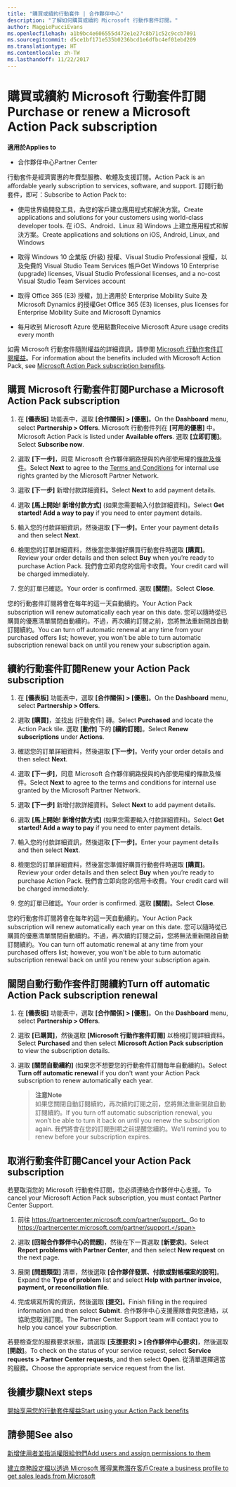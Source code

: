 ```yaml
---
title: "購買或續約行動套件 | 合作夥伴中心"
description: "了解如何購買或續約 Microsoft 行動作套件訂閱。"
author: MaggiePucciEvans
ms.openlocfilehash: a1b9bc4e606555d472e1e27c8b71c52c9ccb7091
ms.sourcegitcommit: d5ce1bf171e535b0236bcd1e6dfbc4ef01ebd209
ms.translationtype: HT
ms.contentlocale: zh-TW
ms.lasthandoff: 11/22/2017
---
```

# <a name="purchase-or-renew-a-microsoft-action-pack-subscription"></a><span data-ttu-id="b7d3f-103">購買或續約 Microsoft 行動套件訂閱</span><span class="sxs-lookup"><span data-stu-id="b7d3f-103">Purchase or renew a Microsoft Action Pack subscription</span></span>

**<span data-ttu-id="b7d3f-104">適用於</span><span class="sxs-lookup"><span data-stu-id="b7d3f-104">Applies to</span></span>**

-  <span data-ttu-id="b7d3f-105">合作夥伴中心</span><span class="sxs-lookup"><span data-stu-id="b7d3f-105">Partner Center</span></span>


<span data-ttu-id="b7d3f-106">行動套件是經濟實惠的年費型服務、軟體及支援訂閱。</span><span class="sxs-lookup"><span data-stu-id="b7d3f-106">Action Pack is an affordable yearly subscription to services, software, and support.</span></span> <span data-ttu-id="b7d3f-107">訂閱行動套件，即可：</span><span class="sxs-lookup"><span data-stu-id="b7d3f-107">Subscribe to Action Pack to:</span></span>

- <span data-ttu-id="b7d3f-108">使用世界級開發工具，為您的客戶建立應用程式和解決方案。</span><span class="sxs-lookup"><span data-stu-id="b7d3f-108">Create applications and solutions for your customers using world-class developer tools.</span></span> <span data-ttu-id="b7d3f-109">在 iOS、Android、Linux 和 Windows 上建立應用程式和解決方案。</span><span class="sxs-lookup"><span data-stu-id="b7d3f-109">Create applications and solutions on iOS, Android, Linux, and Windows</span></span> 

- <span data-ttu-id="b7d3f-110">取得 Windows 10 企業版 (升級) 授權、Visual Studio Professional 授權，以及免費的 Visual Studio Team Services 帳戶</span><span class="sxs-lookup"><span data-stu-id="b7d3f-110">Get Windows 10 Enterprise (upgrade) licenses, Visual Studio Professional licenses, and a no-cost Visual Studio Team Services account</span></span> 

- <span data-ttu-id="b7d3f-111">取得 Office 365 (E3) 授權，加上適用於 Enterprise Mobility Suite 及 Microsoft Dynamics 的授權</span><span class="sxs-lookup"><span data-stu-id="b7d3f-111">Get Office 365 (E3) licenses, plus licenses for Enterprise Mobility Suite and Microsoft Dynamics</span></span> 

- <span data-ttu-id="b7d3f-112">每月收到 Microsoft Azure 使用點數</span><span class="sxs-lookup"><span data-stu-id="b7d3f-112">Receive Microsoft Azure usage credits every month</span></span>

<span data-ttu-id="b7d3f-113">如需 Microsoft 行動套件隨附權益的詳細資訊，請參閱 [Microsoft 行動作套件訂閱權益](mpn-action-pack-subscription-benefits.md)。</span><span class="sxs-lookup"><span data-stu-id="b7d3f-113">For information about the benefits included with Microsoft Action Pack, see [Microsoft Action Pack subscription benefits](mpn-action-pack-subscription-benefits.md).</span></span> 


## <a name="purchase-a-microsoft-action-pack-subscription"></a><span data-ttu-id="b7d3f-114">購買 Microsoft 行動套件訂閱</span><span class="sxs-lookup"><span data-stu-id="b7d3f-114">Purchase a Microsoft Action Pack subscription</span></span>

1. <span data-ttu-id="b7d3f-115">在 **\[儀表板\]** 功能表中，選取 **\[合作關係\] > \[優惠\]**。</span><span class="sxs-lookup"><span data-stu-id="b7d3f-115">On the **Dashboard** menu, select **Partnership > Offers**.</span></span> <span data-ttu-id="b7d3f-116">Microsoft 行動套件列在 **\[可用的優惠\]** 中。</span><span class="sxs-lookup"><span data-stu-id="b7d3f-116">Microsoft Action Pack is listed under **Available offers**.</span></span> <span data-ttu-id="b7d3f-117">選取 **\[立即訂閱\]**。</span><span class="sxs-lookup"><span data-stu-id="b7d3f-117">Select **Subscribe now**.</span></span> 

2. <span data-ttu-id="b7d3f-118">選取 **\[下一步\]**，同意 Microsoft 合作夥伴網路授與的內部使用權的[條款及條件](https://go.microsoft.com/fwlink/?linkid=842232)。</span><span class="sxs-lookup"><span data-stu-id="b7d3f-118">Select **Next** to agree to the [Terms and Conditions](https://go.microsoft.com/fwlink/?linkid=842232) for internal use rights granted by the Microsoft Partner Network.</span></span>  

3. <span data-ttu-id="b7d3f-119">選取 **\[下一步\]** 新增付款詳細資料。</span><span class="sxs-lookup"><span data-stu-id="b7d3f-119">Select **Next** to add payment details.</span></span> 

4. <span data-ttu-id="b7d3f-120">選取 **\[馬上開始! 新增付款方式\]** (如果您需要輸入付款詳細資料)。</span><span class="sxs-lookup"><span data-stu-id="b7d3f-120">Select **Get started! Add a way to pay** if you need to enter payment details.</span></span> 

5. <span data-ttu-id="b7d3f-121">輸入您的付款詳細資訊，然後選取 **\[下一步\]**。</span><span class="sxs-lookup"><span data-stu-id="b7d3f-121">Enter your payment details and then select **Next**.</span></span>

6. <span data-ttu-id="b7d3f-122">檢閱您的訂單詳細資料，然後當您準備好購買行動套件時選取 **\[購買\]**。</span><span class="sxs-lookup"><span data-stu-id="b7d3f-122">Review your order details and then select **Buy** when you’re ready to purchase Action Pack.</span></span> <span data-ttu-id="b7d3f-123">我們會立即向您的信用卡收費。</span><span class="sxs-lookup"><span data-stu-id="b7d3f-123">Your credit card will be charged immediately.</span></span>

7. <span data-ttu-id="b7d3f-124">您的訂單已確認。</span><span class="sxs-lookup"><span data-stu-id="b7d3f-124">Your order is confirmed.</span></span> <span data-ttu-id="b7d3f-125">選取 **\[關閉\]**。</span><span class="sxs-lookup"><span data-stu-id="b7d3f-125">Select **Close**.</span></span>

<span data-ttu-id="b7d3f-126">您的行動套件訂閱將會在每年的這一天自動續約。</span><span class="sxs-lookup"><span data-stu-id="b7d3f-126">Your Action Pack subscription will renew automatically each year on this date.</span></span> <span data-ttu-id="b7d3f-127">您可以隨時從已購買的優惠清單關閉自動續約。不過，再次續約訂閱之前，您將無法重新開啟自動訂閱續約。</span><span class="sxs-lookup"><span data-stu-id="b7d3f-127">You can turn off automatic renewal at any time from your purchased offers list; however, you won't be able to turn automatic subscription renewal back on until you renew your subscription again.</span></span> 


## <a name="renew-your-action-pack-subscription"></a><span data-ttu-id="b7d3f-128">續約行動套件訂閱</span><span class="sxs-lookup"><span data-stu-id="b7d3f-128">Renew your Action Pack subscription</span></span>

1. <span data-ttu-id="b7d3f-129">在 **\[儀表板\]** 功能表中，選取 **\[合作關係\] > \[優惠\]**。</span><span class="sxs-lookup"><span data-stu-id="b7d3f-129">On the **Dashboard** menu, select **Partnership > Offers**.</span></span>  

2. <span data-ttu-id="b7d3f-130">選取 **\[購買\]**，並找出 \[行動套件\] 磚。</span><span class="sxs-lookup"><span data-stu-id="b7d3f-130">Select **Purchased** and locate the Action Pack tile.</span></span> <span data-ttu-id="b7d3f-131">選取 **\[動作\]** 下的 **\[續約訂閱\]**。</span><span class="sxs-lookup"><span data-stu-id="b7d3f-131">Select **Renew subscriptions** under **Actions**.</span></span>  

3. <span data-ttu-id="b7d3f-132">確認您的訂單詳細資料，然後選取 **\[下一步\]**。</span><span class="sxs-lookup"><span data-stu-id="b7d3f-132">Verify your order details and then select **Next**.</span></span>

4. <span data-ttu-id="b7d3f-133">選取 **\[下一步\]**，同意 Microsoft 合作夥伴網路授與的內部使用權的條款及條件。</span><span class="sxs-lookup"><span data-stu-id="b7d3f-133">Select **Next** to agree to the terms and conditions for internal use granted by the Microsoft Partner Network.</span></span>  

5. <span data-ttu-id="b7d3f-134">選取 **\[下一步\]** 新增付款詳細資料。</span><span class="sxs-lookup"><span data-stu-id="b7d3f-134">Select **Next** to add payment details.</span></span> 

6. <span data-ttu-id="b7d3f-135">選取 **\[馬上開始! 新增付款方式\]** (如果您需要輸入付款詳細資料)。</span><span class="sxs-lookup"><span data-stu-id="b7d3f-135">Select **Get started! Add a way to pay** if you need to enter payment details.</span></span> 

7. <span data-ttu-id="b7d3f-136">輸入您的付款詳細資訊，然後選取 **\[下一步\]**。</span><span class="sxs-lookup"><span data-stu-id="b7d3f-136">Enter your payment details and then select **Next**.</span></span>

8. <span data-ttu-id="b7d3f-137">檢閱您的訂單詳細資料，然後當您準備好購買行動套件時選取 **\[購買\]**。</span><span class="sxs-lookup"><span data-stu-id="b7d3f-137">Review your order details and then select **Buy** when you’re ready to purchase Action Pack.</span></span> <span data-ttu-id="b7d3f-138">我們會立即向您的信用卡收費。</span><span class="sxs-lookup"><span data-stu-id="b7d3f-138">Your credit card will be charged immediately.</span></span>

9. <span data-ttu-id="b7d3f-139">您的訂單已確認。</span><span class="sxs-lookup"><span data-stu-id="b7d3f-139">Your order is confirmed.</span></span> <span data-ttu-id="b7d3f-140">選取 **\[關閉\]**。</span><span class="sxs-lookup"><span data-stu-id="b7d3f-140">Select **Close**.</span></span>

<span data-ttu-id="b7d3f-141">您的行動套件訂閱將會在每年的這一天自動續約。</span><span class="sxs-lookup"><span data-stu-id="b7d3f-141">Your Action Pack subscription will renew automatically each year on this date.</span></span> <span data-ttu-id="b7d3f-142">您可以隨時從已購買的優惠清單關閉自動續約。不過，再次續約訂閱之前，您將無法重新開啟自動訂閱續約。</span><span class="sxs-lookup"><span data-stu-id="b7d3f-142">You can turn off automatic renewal at any time from your purchased offers list; however, you won't be able to turn automatic subscription renewal back on until you renew your subscription again.</span></span> 


## <a name="turn-off-automatic-action-pack-subscription-renewal"></a><span data-ttu-id="b7d3f-143">關閉自動行動作套件訂閱續約</span><span class="sxs-lookup"><span data-stu-id="b7d3f-143">Turn off automatic Action Pack subscription renewal</span></span>

1. <span data-ttu-id="b7d3f-144">在 **\[儀表板\]** 功能表中，選取 **\[合作關係\] > \[優惠\]**。</span><span class="sxs-lookup"><span data-stu-id="b7d3f-144">On the **Dashboard** menu, select **Partnership > Offers**.</span></span> 

2. <span data-ttu-id="b7d3f-145">選取 **\[已購買\]**，然後選取 **\[Microsoft 行動作套件訂閱\]** 以檢視訂閱詳細資料。</span><span class="sxs-lookup"><span data-stu-id="b7d3f-145">Select **Purchased** and then select **Microsoft Action Pack subscription** to view the subscription details.</span></span> 

3. <span data-ttu-id="b7d3f-146">選取 **\[關閉自動續約\]** (如果您不想要您的行動套件訂閱每年自動續約)。</span><span class="sxs-lookup"><span data-stu-id="b7d3f-146">Select **Turn off automatic renewal** if you don't want your Action Pack subscription to renew automatically each year.</span></span> 

    >**<span data-ttu-id="b7d3f-147">注意</span><span class="sxs-lookup"><span data-stu-id="b7d3f-147">Note</span></span>**<br>
    <span data-ttu-id="b7d3f-148">如果您關閉自動訂閱續約，再次續約訂閱之前，您將無法重新開啟自動訂閱續約。</span><span class="sxs-lookup"><span data-stu-id="b7d3f-148">If you turn off automatic subscription renewal, you won’t be able to turn it back on until you renew the subscription again.</span></span> <span data-ttu-id="b7d3f-149">我們將會在您的訂閱到期之前提醒您續約。</span><span class="sxs-lookup"><span data-stu-id="b7d3f-149">We’ll remind you to renew before your subscription expires.</span></span>


## <a name="cancel-your-action-pack-subscription"></a><span data-ttu-id="b7d3f-150">取消行動套件訂閱</span><span class="sxs-lookup"><span data-stu-id="b7d3f-150">Cancel your Action Pack subscription</span></span>

<span data-ttu-id="b7d3f-151">若要取消您的 Microsoft 行動套件訂閱，您必須連絡合作夥伴中心支援。</span><span class="sxs-lookup"><span data-stu-id="b7d3f-151">To cancel your Microsoft Action Pack subscription, you must contact Partner Center Support.</span></span>

1. <span data-ttu-id="b7d3f-152">前往 https://partnercenter.microsoft.com/partner/support。</span><span class="sxs-lookup"><span data-stu-id="b7d3f-152">Go to https://partnercenter.microsoft.com/partner/support.</span></span>

2. <span data-ttu-id="b7d3f-153">選取 **\[回報合作夥伴中心的問題\]**，然後在下一頁選取 **\[新要求\]**。</span><span class="sxs-lookup"><span data-stu-id="b7d3f-153">Select **Report problems with Partner Center**, and then select **New request** on the next page.</span></span>

3. <span data-ttu-id="b7d3f-154">展開 **\[問題類型\]** 清單，然後選取 **\[合作夥伴發票、付款或對帳檔案的說明\]**。</span><span class="sxs-lookup"><span data-stu-id="b7d3f-154">Expand the **Type of problem** list and select **Help with partner invoice, payment, or reconciliation file**.</span></span> 

4. <span data-ttu-id="b7d3f-155">完成填寫所需的資訊，然後選取 **\[提交\]**。</span><span class="sxs-lookup"><span data-stu-id="b7d3f-155">Finish filling in the required information and then select **Submit**.</span></span> <span data-ttu-id="b7d3f-156">合作夥伴中心支援團隊會與您連絡，以協助您取消訂閱。</span><span class="sxs-lookup"><span data-stu-id="b7d3f-156">The Partner Center Support team will contact you to help you cancel your subscription.</span></span>

<span data-ttu-id="b7d3f-157">若要檢查您的服務要求狀態，請選取 **\[支援要求\] > \[合作夥伴中心要求\]**，然後選取 **\[開啟\]**。</span><span class="sxs-lookup"><span data-stu-id="b7d3f-157">To check on the status of your service request, select **Service requests > Partner Center requests**, and then select **Open**.</span></span> <span data-ttu-id="b7d3f-158">從清單選擇適當的服務。</span><span class="sxs-lookup"><span data-stu-id="b7d3f-158">Choose the appropriate service request from the list.</span></span>  

 
## <a name="next-steps"></a><span data-ttu-id="b7d3f-159">後續步驟</span><span class="sxs-lookup"><span data-stu-id="b7d3f-159">Next steps</span></span>

[<span data-ttu-id="b7d3f-160">開始享用您的行動套件權益</span><span class="sxs-lookup"><span data-stu-id="b7d3f-160">Start using your Action Pack benefits</span></span>](manage-your-partner-network-benefits.md)


## <a name="see-also"></a><span data-ttu-id="b7d3f-161">請參閱</span><span class="sxs-lookup"><span data-stu-id="b7d3f-161">See also</span></span>

[<span data-ttu-id="b7d3f-162">新增使用者並指派權限給他們</span><span class="sxs-lookup"><span data-stu-id="b7d3f-162">Add users and assign permissions to them</span></span>](create-user-accounts-and-set-permissions.md)

[<span data-ttu-id="b7d3f-163">建立商務設定檔以透過 Microsoft 獲得業務潛在客戶</span><span class="sxs-lookup"><span data-stu-id="b7d3f-163">Create a business profile to get sales leads from Microsoft</span></span>](create-a-marketing-profile.md)




